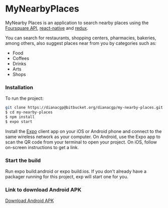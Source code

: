 # MyNearbyPlaces

MyNearby Places is an application to search nearby places using the [Foursquare API], [react-native] and [redux].

You can search for restaurants, shopping centers, pharmacies, bakeries, among others, also suggest places near from you by categories such as:
  - Food
  - Coffees
  - Drinks
  - Arts
  - Shops

### Installation

To run the project:

```sh
git clone https://dianacgp@bitbucket.org/dianacgp/my-nearby-places.git
$ cd my-nearby-places
$ npm install
$ expo start
```

Install the [Expo] client app on your iOS or Android phone and connect to the same wireless network as your computer. On Android, use the Expo app to scan the QR code from your terminal to open your project. On iOS, follow on-screen instructions to get a link.

   [Foursquare API]: <https://developer.foursquare.com/>
   [react-native]: <https://facebook.github.io/react-native/>
   [node.js]: <http://nodejs.org>
   [redux]: <https://redux.js.org/>
   [Expo]: <https://expo.io/>
   [Download Android APK]:<https://drive.google.com/file/d/194gbNZ_2UgoFsGjpvGFqmUU9mKIcUocT/view?usp=sharing/>
   
### Start the build
Run expo build:android or expo build:ios. If you don't already have a packager running for this project, exp will start one for you.

### Link to download Android APK
[Download Android APK]


